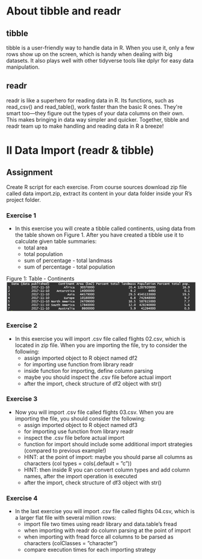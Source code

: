 # About tibble and readr

## tibble
tibble is a user-friendly way to handle data in R. When you use it, only a few rows show up on the screen, which is handy when dealing with big datasets. It also plays well with other tidyverse tools like dplyr for easy data manipulation.

## readr
readr is like a superhero for reading data in R. Its functions, such as read_csv() and read_table(), work faster than the basic R ones. They're smart too—they figure out the types of your data columns on their own. This makes bringing in data way simpler and quicker.
Together, tibble and readr team up to make handling and reading data in R a breeze!

# II Data Import (readr & tibble)
## Assignment
Create R script for each exercise. From course sources download zip file called data import.zip, extract its content in your data folder inside your R’s project folder.

### Exercise 1
* In this exercise you will create a tibble called continents, using data from the table shown on Figure 1. After you have created a tibble use it to calculate given table summaries:
	* total area
	* total population
	* sum of percentage - total landmass
	* sum of percentage - total population


Figure 1: Table - Continents
![Figure 1](shoot.png)
### Exercise 2
* In this exercise you will import .csv file called flights 02.csv, which is located in zip file. When you are importing the file, try to consider the following:
	* assign imported object to R object named df2
	* for importing use function from library readr
	* inside function for importing, define column parsing
	* maybe you should inspect the .csv file before actual import
	* after the import, check structure of df2 object with str()

### Exercise 3
* Now you will import .csv file called flights 03.csv. When you are importing the file, you should consider the following:
	* assign imported object to R object named df3
	* for importing use function from library readr
	* inspect the .csv file before actual import
	* function for import should include some additional import strategies (compared to previous example!)
	* HINT: at the point of import: maybe you should parse all columns as characters (col types = cols(.default = ”c”))
	* HINT: then inside R you can convert column types and add column names, after the import operation is executed
	* after the import, check structure of df3 object with str()

### Exercise 4
* In the last exercise you will import .csv file called flights 04.csv, which is a larger flat file with several million rows:
	* import file two times using readr library and data.table’s fread
	* when importing with readr do column parsing at the point of import
	* when importing with fread force all columns to be parsed as characters (colClasses = ”character”)
	* compare execution times for each importing strategy

